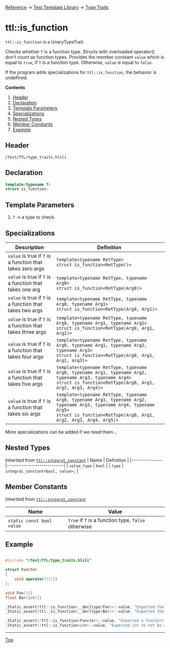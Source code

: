 [Reference](../../ShaderTestFramework.md) -> [Test Template Library](../TTL.md) -> [Type Traits](./TypeTraitsHeader.md)

# ttl::is_function

`ttl::is_function` is a UnaryTypeTrait.

Checks whether `T` is a function type. Structs with overloaded operator() don't count as function types. Provides the member constant `value` which is equal to `true`, if `T` is a function type. Otherwise, `value` is equal to `false`.

If the program adds specializations for `ttl::is_function`, the behavior is undefined. 

**Contents**
1. [Header](#header)
2. [Declaration](#declaration)
3. [Template Parameters](#template-parameters)
4. [Specializations](#specializations)
5. [Nested Types](#nested-types)
6. [Member Constants](#member-constants)
7. [Example](#example)

## Header

`/Test/TTL/type_traits.hlsli`

## Declaration

```c++
template<typename T>
struct is_function;
```

## Template Parameters

1. `T` -> a type to check.

## Specializations

| Description    | Definition                       |
|----------------|----------------------------------|
| `value` is true if `T` is a function that takes zero args    | `template<typename RetType>`<br>`struct is_function<RetType()>` |
| `value` is true if `T` is a function that takes one arg    | `template<typename RetType, typename Arg0>`<br>`struct is_function<RetType(Arg0)>` |
| `value` is true if `T` is a function that takes two args    | `template<typename RetType, typename Arg0, typename Arg1>`<br>`struct is_function<RetType(Arg0, Arg1)>` |
| `value` is true if `T` is a function that takes three args    | `template<typename RetType, typename Arg0, typename Arg1, typename Arg2>`<br>`struct is_function<RetType(Arg0, Arg1, Arg2)>` |
| `value` is true if `T` is a function that takes four args    | `template<typename RetType, typename Arg0, typename Arg1, typename Arg2, typename Arg3>`<br>`struct is_function<RetType(Arg0, Arg1, Arg2, Arg3)>` |
| `value` is true if `T` is a function that takes five args    | `template<typename RetType, typename Arg0, typename Arg1, typename Arg2, typename Arg3, typename Arg4>`<br>`struct is_function<RetType(Arg0, Arg1, Arg2, Arg3, Arg4)>` |
| `value` is true if `T` is a function that takes six args    | `template<typename RetType, typename Arg0, typename Arg1, typename Arg2, typename Arg3, typename Arg4, typename Arg5>`<br>`struct is_function<RetType(Arg0, Arg1, Arg2, Arg3, Arg4, Arg5)>` |

More specializations can be added if we need them...

## Nested Types

Inherited from [`ttl::integral_constant`](./IntegralConstant.md)
| Name | Definition |
|---------------|----------------------------|
| `value_type`  | `bool`                        |
| `type`        | `integral_constant<bool, value>;` |

## Member Constants
Inherited from [`ttl::integral_constant`](./IntegralConstant.md)

| Name                    | Value |
|-------------------------|-------|
| `static const bool value`  | `true` if `T` is a function type, `false` otherwise   |


## Example

```c++

#include "/Test/TTL/type_traits.hlsli"

struct Functor
{
    void operator()(){}
};

void Foo(){}
float Bar(int){}

_Static_assert(ttl::is_function<__decltype(Foo)>::value, "Expected the type of Foo to be a function type");
_Static_assert(ttl::is_function<__decltype(Bar)>::value, "Expected the type of Bar to be a function type");

_Static_assert(!ttl::is_function<Functor>::value, "Expected a functors to not be a function");
_Static_assert(!ttl::is_function<int>::value, "Expected int to not be a function");

```
---

[Top](#ttlis_function)